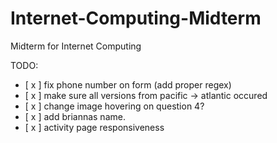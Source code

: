 # Internet-Computing-Midterm
Midterm for Internet Computing

TODO:
- [ x ] fix phone number on form (add proper regex)
- [ x ] make sure all versions from pacific -> atlantic occured
- [ x ] change image hovering on question 4?
- [ x ] add briannas name.
- [ x ] activity page responsiveness